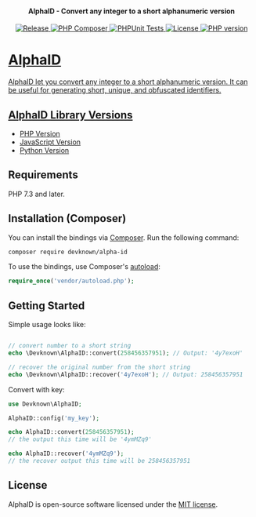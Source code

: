 <h4 align="center">AlphaID - Convert any integer to a short alphanumeric version</h4>

<p align="center">
   <a href="https://github.com/devknown/alpha-id/releases">
   <img alt="Release" src="https://img.shields.io/github/v/release/devknown/alpha-id">
   <a href="#">
   <img alt="PHP Composer" src="https://github.com/devknown/alpha-id/actions/workflows/php.yaml/badge.svg">
   <a href="#">
   <img alt="PHPUnit Tests" src="https://github.com/devknown/alpha-id/actions/workflows/ci.yaml/badge.svg">
   <a href="https://github.com/devknown/alpha-id/blob/main/LICENSE">
   <img alt="License" src="https://img.shields.io/github/license/devknown/alpha-id">
   <a href="#">
   <img alt="PHP version" src="https://img.shields.io/packagist/dependency-v/devknown/alpha-id/php">
   <a href="https://packagist.org/packages/devknown/alpha-id">
</p>

# AlphaID

AlphaID let you convert any integer to a short alphanumeric version. It can be useful for generating short, unique, and obfuscated identifiers.

## AlphaID Library Versions

- [PHP Version](https://github.com/devknown/alpha-id)
- [JavaScript Version](https://github.com/devknown/alpha-id-js)
- [Python Version](https://github.com/devknown/alpha-id-py)

## Requirements

PHP 7.3 and later.

## Installation (Composer)

You can install the bindings via [Composer](http://getcomposer.org/). Run the following command:

```bash
composer require devknown/alpha-id
```

To use the bindings, use Composer's [autoload](https://getcomposer.org/doc/01-basic-usage.md#autoloading):

```php
require_once('vendor/autoload.php');
```

## Getting Started

Simple usage looks like:

```php

// convert number to a short string
echo \Devknown\AlphaID::convert(258456357951); // Output: '4y7exoH'

// recover the original number from the short string
echo \Devknown\AlphaID::recover('4y7exoH'); // Output: 258456357951

```

Convert with key:

```php
use Devknown\AlphaID;

AlphaID::config('my_key');

echo AlphaID::convert(258456357951);
// the output this time will be '4ymMZq9'

echo AlphaID::recover('4ymMZq9');
// the recover output this time will be 258456357951

```

## License

AlphaID is open-source software licensed under the [MIT license](https://opensource.org/licenses/MIT).
